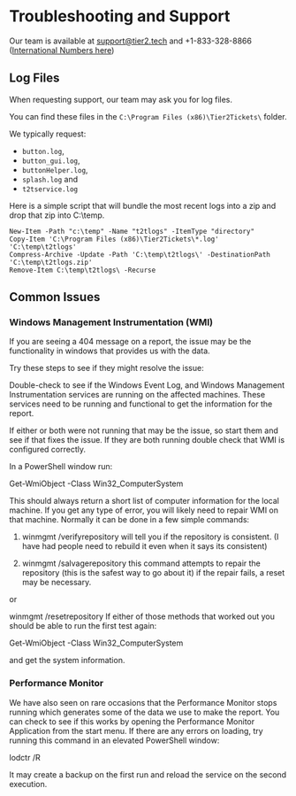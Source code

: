 # Troubleshooting and Support

Our team is available at [support@tier2.tech](mailto:support@tier2.tech) and +1-833-328-8866 ([International Numbers here](https://docs.tier2tickets.com/#support))

## Log Files

When requesting support, our team may ask you for log files.

You can find these files in the `C:\Program Files (x86)\Tier2Tickets\` folder.

We typically request:

- `button.log`,
- `button_gui.log`,
- `buttonHelper.log`,
- `splash.log` and
- `t2tservice.log`



Here is a simple script that will bundle the most recent logs into a zip and drop that zip into C:\temp.

```shell
New-Item -Path "c:\temp" -Name "t2tlogs" -ItemType "directory"
Copy-Item 'C:\Program Files (x86)\Tier2Tickets\*.log' 'C:\temp\t2tlogs'
Compress-Archive -Update -Path 'C:\temp\t2tlogs\' -DestinationPath 'C:\temp\t2tlogs.zip'
Remove-Item C:\temp\t2tlogs\ -Recurse
```

## Common Issues

### Windows Management Instrumentation (WMI)

If you are seeing a 404 message on a report, the issue may be the functionality in windows that provides us with the data.

Try these steps to see if they might resolve the issue:

Double-check to see if the Windows Event Log, and Windows Management Instrumentation services are running on the affected machines. These services need to be running and functional to get the information for the report.

If either or both were not running that may be the issue, so start them and see if that fixes the issue. If they are both running double check that WMI is configured correctly.

In a PowerShell window run:

Get-WmiObject -Class Win32_ComputerSystem

This should always return a short list of computer information for the local machine. If you get any type of error, you will likely need to repair WMI on that machine. Normally it can be done in a few simple commands:

1) winmgmt /verifyrepository
will tell you if the repository is consistent. (I have had people need to rebuild it even when it says its consistent)

2) winmgmt /salvagerepository
this command attempts to repair the repository (this is the safest way to go about it)
if the repair fails, a reset may be necessary.

or

winmgmt /resetrepository
If either of those methods that worked out you should be able to run the first test again:

Get-WmiObject -Class Win32_ComputerSystem

and get the system information.


### Performance Monitor

We have also seen on rare occasions that the Performance Monitor stops running which generates some of the data we use to make the report. You can check to see if this works by opening the Performance Monitor Application from the start menu. If there are any errors on loading, try running this command in an elevated PowerShell window:

lodctr /R

It may create a backup on the first run and reload the service on the second execution.